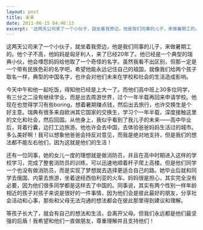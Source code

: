 ```yaml
---
layout: post
title: 未来
date: 2011-06-15 04:46:13
excerpt: '这两天公司来了一个小伙子，就坐着我旁边，他是我们同事的儿子，来做暑期工的。他个子不高，他妈妈是匈牙利人，来了已经20年了。他已经是一个典型的瑞典小伙，他会埋怨妈妈给他取了一个奇怪的名字。虽然我看不出区'
---
```




这两天公司来了一个小伙子，就坐着我旁边，他是我们同事的儿子，来做暑期工的。他个子不高，他妈妈是匈牙利人，来了已经20年了。他已经是一个典型的瑞典小伙，他会埋怨妈妈给他取了一个奇怪的名字。虽然我看不出区别，但那一定是一个带有民族色彩的名字吧，希望他能永远记住自己的祖国，就像我们给两个孩子取名一样，典型的中国名字，也许会对他们未来在学校和社会的生活造成影响。

 
今天中午和他一起吃饭，得知他已经是上大一了。而他们高中班上30多位同学，有三分之二没有继续学业，而是出去周游世界，过个一年半载再回来申请学校。他现在也觉得学习有些boring，想着暑期赚点钱，然后出去旅行，也许交换生是个好主意。瑞典有很多来自欧洲其它国家的交换生，学习个一年半载，深度接触这里的文化和社会，然后回国。从他身上，我似乎看到了我儿子的未来——高中毕业后，背着行囊，边打工边旅游。他也许会去中国，去体验爸爸妈妈生活过的城市。多么美好啊！我可以想象他爸爸会持反对意见，而我是绝对地支持，但是我们的想法都不能左右他们，因为这就是他们的生活！


还有一位同事，她的女儿一度的理想就是做消防员，并且在高中时期进入这样的学校学习，完成了整套消防员的训练，可以迅速地顺着杆子爬上高楼。但是他们同学一个也没有做消防员，而是实现了梦想就去选择更适合自己的路。她毕业后就和同学去俄国、内蒙去旅游，坐着途经西伯利亚的火车。妈妈很是担心，其实完全没有必要，因为他们很多同学都是这样去了中国的。同事说，其实有两个性别一样年龄相近的孩子对孩子来说是很好的一件事情，因为他们会是彼此最好的朋友，分享社会活动和心事，那些和父母无法沟通的想法都会在彼此那里得到建议和理解。


等孩子长大了，就会有自己的想法和生活，会离开父母。但我们永远都是他们最坚强的后盾！我希望和他们一直做朋友，尊重理解并且支持他们！


